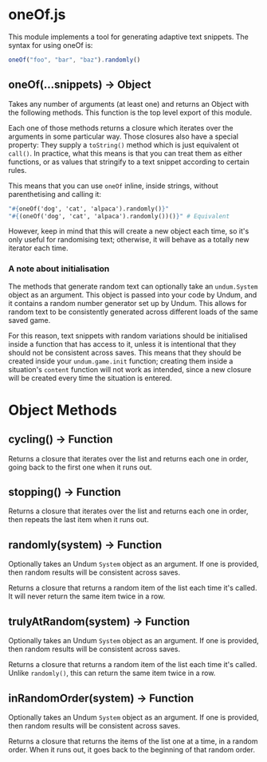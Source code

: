 # oneOf.js

This module implements a tool for generating adaptive text snippets. The syntax for using oneOf is:

```javascript
oneOf("foo", "bar", "baz").randomly()
```

## oneOf(...snippets) -> Object

Takes any number of arguments (at least one) and returns an Object with the following methods. This function is the top level export of this module.

Each one of those methods returns a closure which iterates over the arguments in some particular way. Those closures also have a special property: They supply a `toString()` method which is just equivalent ot `call()`. In practice, what this means is that you can treat them as either functions, or as values that stringify to a text snippet according to certain rules.

This means that you can use `oneOf` inline, inside strings, without parenthetising and calling it:

```coffeescript
"#{oneOf('dog', 'cat', 'alpaca').randomly()}"
"#{(oneOf('dog', 'cat', 'alpaca').randomly())()}" # Equivalent
```

However, keep in mind that this will create a new object each time, so it's only useful for randomising text; otherwise, it will behave as a totally new iterator each time.

### A note about initialisation

The methods that generate random text can optionally take an `undum.System` object as an argument. This object is passed into your code by Undum, and it contains a random number generator set up by Undum. This allows for random text to be consistently generated across different loads of the same saved game.

For this reason, text snippets with random variations should be initialised inside a function that has access to it, unless it is intentional that they should not be consistent across saves. This means that they should be created inside your `undum.game.init` function; creating them inside a situation's `content` function will not work as intended, since a new closure will be created every time the situation is entered.

# Object Methods

## cycling() -> Function

Returns a closure that iterates over the list and returns each one in order, going back to the first one when it runs out.

## stopping() -> Function

Returns a closure that iterates over the list and returns each one in order, then repeats the last item when it runs out.

## randomly(system) -> Function

Optionally takes an Undum `System` object as an argument. If one is provided, then random results will be consistent across saves.

Returns a closure that returns a random item of the list each time it's called. It will never return the same item twice in a row.

## trulyAtRandom(system) -> Function

Optionally takes an Undum `System` object as an argument. If one is provided, then random results will be consistent across saves.

Returns a closure that returns a random item of the list each time it's called. Unlike `randomly()`, this can return the same item twice in a row.

## inRandomOrder(system) -> Function

Optionally takes an Undum `System` object as an argument. If one is provided, then random results will be consistent across saves.

Returns a closure that returns the items of the list one at a time, in a random order. When it runs out, it goes back to the beginning of that random order.